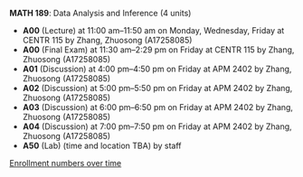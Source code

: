 **MATH 189**: Data Analysis and Inference (4 units)

- **A00** (Lecture) at 11:00 am–11:50 am on Monday, Wednesday, Friday at CENTR 115 by Zhang, Zhuosong (A17258085)
- **A00** (Final Exam) at 11:30 am–2:29 pm on Friday at CENTR 115 by Zhang, Zhuosong (A17258085)
- **A01** (Discussion) at 4:00 pm–4:50 pm on Friday at APM 2402 by Zhang, Zhuosong (A17258085)
- **A02** (Discussion) at 5:00 pm–5:50 pm on Friday at APM 2402 by Zhang, Zhuosong (A17258085)
- **A03** (Discussion) at 6:00 pm–6:50 pm on Friday at APM 2402 by Zhang, Zhuosong (A17258085)
- **A04** (Discussion) at 7:00 pm–7:50 pm on Friday at APM 2402 by Zhang, Zhuosong (A17258085)
- **A50** (Lab) (time and location TBA) by staff

[Enrollment numbers over time](./MATH189.tsv)
